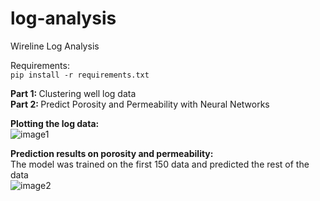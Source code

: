 # log-analysis

Wireline Log Analysis

Requirements: <br>
```pip install -r requirements.txt```

<b> Part 1: </b> Clustering well log data <br>
<b> Part 2: </b> Predict Porosity and Permeability with Neural Networks

<b> Plotting the log data: </b> <br>
![image1](wireline_log.jpg)

<b> Prediction results on porosity and permeability: </b> <br>
The model was trained on the first 150 data and predicted the rest of the data <br>
![image2](wireline_log_predicted.jpg)
